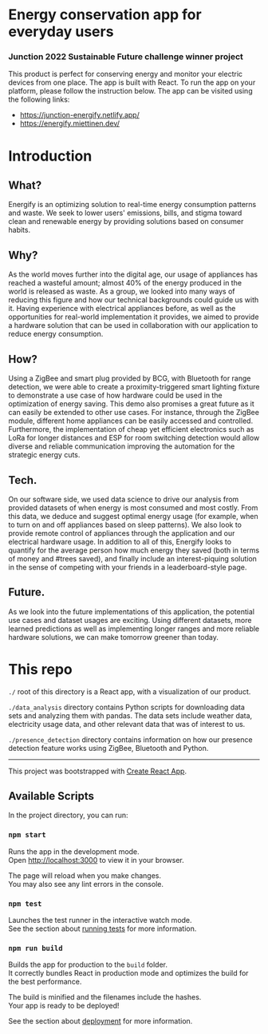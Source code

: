 # Energy conservation app for everyday users
### Junction 2022 Sustainable Future challenge winner project

This product is perfect for conserving energy and monitor your electric devices from one place. The app is built with React. To run the app on your platform, please follow the instruction below.
The app can be visited using the following links:
- https://junction-energify.netlify.app/
- https://energify.miettinen.dev/

# Introduction

## What?
Energify is an optimizing solution to real-time energy consumption patterns and waste. We seek to lower users' emissions, bills, and stigma toward clean and renewable energy by providing solutions based on consumer habits.

## Why?
As the world moves further into the digital age, our usage of appliances has reached a wasteful amount; almost 40% of the energy produced in the world is released as waste. As a group, we looked into many ways of reducing this figure and how our technical backgrounds could guide us with it. Having experience with electrical appliances before, as well as the opportunities for real-world implementation it provides, we aimed to provide a hardware solution that can be used in collaboration with our application to reduce energy consumption. 

## How?
Using a ZigBee and smart plug provided by BCG, with Bluetooth for range detection, we were able to create a proximity-triggered smart lighting fixture to demonstrate a use case of how hardware could be used in the optimization of energy saving. This demo also promises a great future as it can easily be extended to other use cases. For instance, through the ZigBee module, different home appliances can be easily accessed and controlled. Furthermore, the implementation of cheap yet efficient electronics such as LoRa for longer distances and ESP for room switching detection would allow diverse and reliable communication improving the automation for the strategic energy cuts.  

## Tech.
On our software side, we used data science to drive our analysis from provided datasets of when energy is most consumed and most costly. From this data, we deduce and suggest optimal energy usage (for example, when to turn on and off appliances based on sleep patterns). We also look to provide remote control of appliances through the application and our electrical hardware usage. In addition to all of this, Energify looks to quantify for the average person how much energy they saved (both in terms of money and #trees saved), and finally include an interest-piquing solution in the sense of competing with your friends in a leaderboard-style page.

## Future.
As we look into the future implementations of this application, the potential use cases and dataset usages are exciting. Using different datasets, more learned predictions as well as implementing longer ranges and more reliable hardware solutions, we can make tomorrow greener than today.

# This repo

`./` root of this directory is a React app, with a visualization of our product.

`./data_analysis` directory contains Python scripts for downloading data sets and analyzing them with pandas. The data sets include weather data, electricity usage data, and other relevant data that was of interest to us.

`./presence_detection` directory contains information on how our presence detection feature works using ZigBee, Bluetooth and Python.

---

This project was bootstrapped with [Create React App](https://github.com/facebook/create-react-app).

## Available Scripts

In the project directory, you can run:

### `npm start`

Runs the app in the development mode.\
Open [http://localhost:3000](http://localhost:3000) to view it in your browser.

The page will reload when you make changes.\
You may also see any lint errors in the console.

### `npm test`

Launches the test runner in the interactive watch mode.\
See the section about [running tests](https://facebook.github.io/create-react-app/docs/running-tests) for more information.

### `npm run build`

Builds the app for production to the `build` folder.\
It correctly bundles React in production mode and optimizes the build for the best performance.

The build is minified and the filenames include the hashes.\
Your app is ready to be deployed!

See the section about [deployment](https://facebook.github.io/create-react-app/docs/deployment) for more information.

